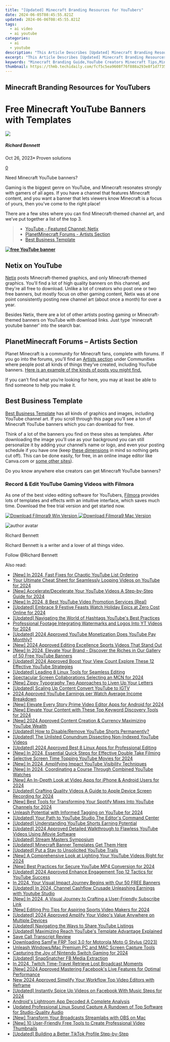 ```yaml
---
title: "[Updated] Minecraft Branding Resources for YouTubers"
date: 2024-06-05T08:45:55.821Z
updated: 2024-06-06T08:45:55.821Z
tags:
  - ai video
  - ai youtube
categories:
  - ai
  - youtube
description: "This Article Describes [Updated] Minecraft Branding Resources for YouTubers"
excerpt: "This Article Describes [Updated] Minecraft Branding Resources for YouTubers"
keywords: "Minecraft Branding Guide,YouTube Creators Minecraft Tips,Minecraft Content Ideas,Creative Minecraft Videos,Minecraft Themes for YouTubers,Minecraft Marketing Strategies,Minecraft Merchandise Designs"
thumbnail: https://thmb.techidaily.com/fcf5c5ea9608f76f888a293e8f1d7735a9ef3d7b559d6f2e28e14efe6f5fdf86.jpg
---
```


## Minecraft Branding Resources for YouTubers

# Free Minecraft YouTube Banners with Templates

![](https://images.wondershare.com/filmora/article-images/richard-bennett.jpg)

##### Richard Bennett

 Oct 26, 2023• Proven solutions

[0](#commentsBoxSeoTemplate)

Need Minecraft YouTube banners?

Gaming is the biggest genre on YouTube, and Minecraft resonates strongly with gamers of all ages. If you have a channel that features Minecraft content, and you want a banner that lets viewers know Minecraft is a focus of yours, then you’ve come to the right place!

There are a few sites where you can find Minecraft-themed channel art, and we’ve put together a list of the top 3.

> * [YouTube - Featured Channel: Netix](#netix)
> * [PlanetMinecraft Forums - Artists Section](#planetminecraft)
> * [Best Business Template](#bbt)

[**![free YouTube banner](https://images.wondershare.com/filmora/article-images/50-free-youtube-banners-banner.jpg)**](https://tools.techidaily.com/wondershare/filmora/download/)

## Netix on YouTube

[Netix](https://www.youtube.com/channel/UCLW2fOeUEhu7kBvZwlOTZ4A/featured) posts Minecraft-themed graphics, and only Minecraft-themed graphics. You'll find a lot of high quality banners on this channel, and they're all free to download. Unlike a lot of creators who post one or two free banners, but mostly focus on other gaming content, Netix was at one point consistently posting new channel art (about once a month) for over a year.

Besides Netix, there are a lot of other artists posting gaming or Minecraft-themed banners on YouTube with download links. Just type 'minecraft youtube banner' into the search bar.

## PlanetMinecraft Forums – Artists Section

Planet Minecraft is a community for Minecraft fans, complete with forums. If you go into the forums, you’ll find an [Artists section](https://www.planetminecraft.com/forums/communities/artists) under Communities where people post all kinds of things they’ve created, including YouTube banners. [Here is an example of the kinds of posts you might find.](https://www.planetminecraft.com/forums/communities/artists/minecraft-youtube-banner-templat-441572/)

If you can’t find what you’re looking for here, you may at least be able to find someone to help you make it.

## Best Business Template

[Best Business Template](https://www.soccerbbc.com/11525/minecraft-youtube-banner.html) has all kinds of graphics and images, including YouTube channel art. If you scroll through this page you’ll see a ton of Minecraft YouTube banners which you can download for free.

Think of a lot of the banners you find on these sites as templates. After downloading the image you’ll use as your background you can still personalize it by adding your channel’s name or logo, and even your posting schedule if you have one (keep [these dimensions](https://tools.techidaily.com/wondershare/filmora/download/) in mind so nothing gets cut off). This can be done easily, for free, in an online image editor like Canva.com or [some other sites](https://tools.techidaily.com/wondershare/filmora/download/)).

Do you know anywhere else creators can get Minecraft YouTube banners?

### Record & Edit YouTube Gaming Videos with Filmora

As one of the best video editing software for YouTubers, [Filmora](https://tools.techidaily.com/wondershare/filmora/download/) provides lots of templates and effects with an intuitive interface, which saves much time. Download the free trial version and get started now.

[![Download Filmora9 Win Version](https://images.wondershare.com/filmora/guide/download-btn-win.jpg) ](https://tools.techidaily.com/wondershare/filmora/download/) [![Download Filmora9 Mac Version](https://images.wondershare.com/filmora/guide/download-btn-mac.jpg) ](https://tools.techidaily.com/wondershare/filmora/download/)

![author avatar](https://images.wondershare.com/filmora/article-images/richard-bennett.jpg)

Richard Bennett

Richard Bennett is a writer and a lover of all things video.

Follow @Richard Bennett

<span class="atpl-alsoreadstyle">Also read:</span>
<div><ul>
<li><a href="https://facebook-video-footage.techidaily.com/new-in-2024-fast-fixes-for-chaotic-youtube-list-ordering/"><u>[New] In 2024, Fast Fixes for Chaotic YouTube List Ordering</u></a></li>
<li><a href="https://facebook-video-footage.techidaily.com/your-ultimate-cheat-sheet-for-seamlessly-looping-videos-on-youtube-for-2024/"><u>Your Ultimate Cheat Sheet for Seamlessly Looping Videos on YouTube for 2024</u></a></li>
<li><a href="https://facebook-video-footage.techidaily.com/new-acceleratedecelerate-your-youtube-videos-a-step-by-step-guide-for-2024/"><u>[New] Accelerate/Decelerate Your YouTube Videos  A Step-by-Step Guide for 2024</u></a></li>
<li><a href="https://facebook-video-footage.techidaily.com/new-in-2024-8-best-youtube-video-promotion-services-real/"><u>[New] In 2024, 8 Best YouTube Video Promotion Services (Real)</u></a></li>
<li><a href="https://facebook-video-footage.techidaily.com/updated-embrace-9-festive-feasts-watch-holiday-epics-at-zero-cost-online-for-2024/"><u>[Updated] Embrace 9 Festive Feasts  Watch Holiday Epics at Zero Cost Online for 2024</u></a></li>
<li><a href="https://facebook-video-footage.techidaily.com/updated-navigating-the-world-of-hashtags-youtubes-best-practices/"><u>[Updated] Navigating the World of Hashtags  YouTube's Best Practices</u></a></li>
<li><a href="https://facebook-video-footage.techidaily.com/professional-footage-integrating-watermarks-and-logos-into-yt-videos-for-2024/"><u>Professional Footage  Integrating Watermarks and Logos Into YT Videos for 2024</u></a></li>
<li><a href="https://facebook-video-footage.techidaily.com/updated-2024-approved-youtube-monetization-does-youtube-pay-monthly/"><u>[Updated] 2024 Approved  YouTube Monetization  Does YouTube Pay Monthly?</u></a></li>
<li><a href="https://facebook-video-footage.techidaily.com/new-2024-approved-editing-excellence-sports-videos-that-stand-out/"><u>[New] 2024 Approved  Editing Excellence  Sports Videos That Stand Out</u></a></li>
<li><a href="https://facebook-video-footage.techidaily.com/new-in-2024-elevate-your-brand-discover-the-riches-in-our-gallery-of-50-free-youtube-banners/"><u>[New] In 2024, Elevate Your Brand - Discover the Riches in Our Gallery of 50 Free YouTube Banners</u></a></li>
<li><a href="https://facebook-video-footage.techidaily.com/updated-2024-approved-boost-your-view-count-explore-these-12-effective-youtube-strategies/"><u>[Updated] 2024 Approved  Boost Your View Count  Explore These 12 Effective YouTube Strategies</u></a></li>
<li><a href="https://facebook-video-footage.techidaily.com/updated-leading-8-linux-tools-for-seamless-editing/"><u>[Updated] Leading 8 Linux Tools for Seamless Editing</u></a></li>
<li><a href="https://facebook-video-footage.techidaily.com/spectacular-screen-collaborations-selecting-an-mcn-for-2024/"><u>Spectacular Screen Collaborations  Selecting an MCN for 2024</u></a></li>
<li><a href="https://facebook-video-footage.techidaily.com/new-zippy-typography-two-approaches-to-liven-up-your-letters/"><u>[New] Zippy Typography  Two Approaches to Liven Up Your Letters</u></a></li>
<li><a href="https://facebook-video-footage.techidaily.com/updated-scaling-up-content-convert-youtube-to-igtv/"><u>[Updated] Scaling Up Content  Convert YouTube to IGTV</u></a></li>
<li><a href="https://facebook-video-footage.techidaily.com/2024-approved-youtube-earnings-per-watch-average-income-breakdown/"><u>2024 Approved  YouTube Earnings per Watch  Average Income Breakdown</u></a></li>
<li><a href="https://facebook-video-footage.techidaily.com/new-elevate-every-story-prime-video-editor-apps-for-android-for-2024/"><u>[New] Elevate Every Story  Prime Video Editor Apps for Android for 2024</u></a></li>
<li><a href="https://facebook-video-footage.techidaily.com/new-elevate-your-content-with-these-top-keyword-discovery-tools-for-2024/"><u>[New] Elevate Your Content with These Top Keyword Discovery Tools for 2024</u></a></li>
<li><a href="https://facebook-video-footage.techidaily.com/new-2024-approved-content-creation-and-currency-maximizing-youtube-wealth/"><u>[New] 2024 Approved  Content Creation & Currency  Maximizing YouTube Wealth</u></a></li>
<li><a href="https://facebook-video-footage.techidaily.com/updated-how-to-disableremove-youtube-shorts-permanently/"><u>[Updated] How to Disable/Remove YouTube Shorts Permanently?</u></a></li>
<li><a href="https://facebook-video-footage.techidaily.com/updated-the-unlisted-conundrum-dissecting-non-indexed-youtube-videos/"><u>[Updated] The Unlisted Conundrum  Dissecting Non-Indexed YouTube Videos</u></a></li>
<li><a href="https://facebook-video-footage.techidaily.com/updated-2024-approved-best-8-linux-apps-for-professional-editing/"><u>[Updated] 2024 Approved  Best 8 Linux Apps for Professional Editing</u></a></li>
<li><a href="https://facebook-video-footage.techidaily.com/new-in-2024-essential-quick-steps-for-effective-double-take-filming/"><u>[New] In 2024, Essential Quick Steps for Effective Double Take Filming</u></a></li>
<li><a href="https://facebook-video-footage.techidaily.com/selective-screen-time-topping-youtube-movies-for-2024/"><u>Selective Screen Time  Topping YouTube Movies for 2024</u></a></li>
<li><a href="https://facebook-video-footage.techidaily.com/new-in-2024-amplifying-impact-youtube-visibility-techniques/"><u>[New] In 2024, Amplifying Impact  YouTube Visibility Techniques</u></a></li>
<li><a href="https://facebook-video-footage.techidaily.com/new-in-2024-coordinating-a-course-through-combined-youtube-watches/"><u>[New] In 2024, Coordinating a Course Through Combined YouTube Watches</u></a></li>
<li><a href="https://facebook-video-footage.techidaily.com/new-an-in-depth-look-at-video-apps-for-iphone-and-android-users-for-2024/"><u>[New] An In-Depth Look at Video Apps for iPhone & Android Users for 2024</u></a></li>
<li><a href="https://facebook-video-footage.techidaily.com/updated-crafting-quality-videos-a-guide-to-apple-device-screen-recording-for-2024/"><u>[Updated] Crafting Quality Videos  A Guide to Apple Device Screen Recording for 2024</u></a></li>
<li><a href="https://facebook-video-footage.techidaily.com/new-best-tools-for-transforming-your-spotify-mixes-into-youtube-channels-for-2024/"><u>[New] Best Tools for Transforming Your Spotify Mixes Into YouTube Channels for 2024</u></a></li>
<li><a href="https://facebook-video-footage.techidaily.com/unleash-potential-with-informed-tagging-on-youtube-for-2024/"><u>Unleash Potential with Informed Tagging on YouTube for 2024</u></a></li>
<li><a href="https://facebook-video-footage.techidaily.com/updated-your-path-to-youtube-studio-the-editors-command-center/"><u>[Updated] Your Path to YouTube Studio  The Editor's Command Center</u></a></li>
<li><a href="https://facebook-video-footage.techidaily.com/updated-understanding-youtube-shorts-earning-potential/"><u>[Updated] Understanding YouTube Shorts Earning Potential</u></a></li>
<li><a href="https://facebook-video-footage.techidaily.com/updated-2024-approved-detailed-walkthrough-to-flawless-youtube-videos-using-imovie-software/"><u>[Updated] 2024 Approved  Detailed Walkthrough to Flawless YouTube Videos Using iMovie Software</u></a></li>
<li><a href="https://facebook-video-footage.techidaily.com/updated-stream-masters-symposium/"><u>[Updated] Stream Masters Symposium</u></a></li>
<li><a href="https://facebook-video-footage.techidaily.com/updated-minecraft-banner-templates-get-them-here/"><u>[Updated] Minecraft Banner Templates  Get Them Here</u></a></li>
<li><a href="https://facebook-video-footage.techidaily.com/updated-put-a-stay-to-unsolicited-youtube-trails/"><u>[Updated] Put a Stay to Unsolicited YouTube Trails</u></a></li>
<li><a href="https://facebook-video-footage.techidaily.com/new-a-comprehensive-look-at-lighting-your-youtube-videos-right-for-2024/"><u>[New] A Comprehensive Look at Lighting Your YouTube Videos Right for 2024</u></a></li>
<li><a href="https://facebook-video-footage.techidaily.com/new-best-practices-for-secure-youtube-mp4-conversion-for-2024/"><u>[New] Best Practices for Secure YouTube MP4 Conversion for 2024</u></a></li>
<li><a href="https://facebook-video-footage.techidaily.com/updated-2024-approved-enhance-engagement-top-12-tactics-for-youtube-success/"><u>[Updated] 2024 Approved  Enhance Engagement  Top 12 Tactics for YouTube Success</u></a></li>
<li><a href="https://facebook-video-footage.techidaily.com/in-2024-your-visual-impact-journey-begins-with-our-50-free-banners/"><u>In 2024, Your Visual Impact Journey Begins with Our 50 FREE Banners</u></a></li>
<li><a href="https://facebook-video-footage.techidaily.com/updated-in-2024-channel-cashflow-crusade-unleashing-earnings-with-youtube-studio/"><u>[Updated] In 2024, Channel Cashflow Crusade  Unleashing Earnings with Youtube Studio</u></a></li>
<li><a href="https://facebook-video-footage.techidaily.com/new-in-2024-a-visual-journey-to-crafting-a-user-friendly-subscribe-link/"><u>[New] In 2024, A Visual Journey to Crafting a User-Friendly Subscribe Link</u></a></li>
<li><a href="https://facebook-video-footage.techidaily.com/new-editing-pro-tips-for-aspiring-sports-video-makers-for-2024/"><u>[New] Editing Pro Tips for Aspiring Sports Video Makers for 2024</u></a></li>
<li><a href="https://facebook-video-footage.techidaily.com/updated-2024-approved-amplify-your-videos-value-anywhere-on-multiple-devices/"><u>[Updated] 2024 Approved  Amplify Your Video's Value Anywhere on Multiple Devices</u></a></li>
<li><a href="https://facebook-video-footage.techidaily.com/updated-navigating-the-ways-to-share-youtube-listings/"><u>[Updated] Navigating the Ways to Share YouTube Listings</u></a></li>
<li><a href="https://facebook-video-footage.techidaily.com/updated-maximizing-reach-youtubes-template-advantage-explained/"><u>[Updated] Maximizing Reach  YouTube's Template Advantage Explained</u></a></li>
<li><a href="https://on-screen-recording.techidaily.com/save-call-transcript-review/"><u>Save Call Transcript Review</u></a></li>
<li><a href="https://android-unlock.techidaily.com/downloading-samfw-frp-tool-30-for-motorola-moto-g-stylus-2023-by-drfone-android/"><u>Downloading SamFw FRP Tool 3.0 for Motorola Moto G Stylus (2023)</u></a></li>
<li><a href="https://remote-screen-capture.techidaily.com/unleash-windowsmac-premium-pc-and-mac-screen-capture-tools/"><u>Unleash Windows/Mac  Premium PC and MAC Screen Capture Tools</u></a></li>
<li><a href="https://screen-mirroring-recording.techidaily.com/capturing-the-joy-of-nintendo-switch-gaming-for-2024/"><u>Capturing the Joy of Nintendo Switch Gaming for 2024</u></a></li>
<li><a href="https://facebook-videos.techidaily.com/updated-snapsnatcher-fb-media-extraction/"><u>[Updated] SnapSnatcher  FB Media Extraction</u></a></li>
<li><a href="https://some-guidance.techidaily.com/in-2024-twitch-time-travel-retrieve-lost-broadcast-moments/"><u>In 2024, Twitch Time-Travel  Retrieve Lost Broadcast Moments</u></a></li>
<li><a href="https://facebook-clips.techidaily.com/new-2024-approved-mastering-facebooks-live-features-for-optimal-performance/"><u>[New] 2024 Approved  Mastering Facebook's Live Features for Optimal Performance</u></a></li>
<li><a href="https://video-creation-software.techidaily.com/new-2024-approved-simplify-your-workflow-top-video-editors-with-reframe/"><u>New 2024 Approved Simplify Your Workflow Top Video Editors with Reframe</u></a></li>
<li><a href="https://facebook-video-recording.techidaily.com/updated-instantly-spice-up-videos-on-facebook-with-music-steps-for-2024/"><u>[Updated] Instantly Spice Up Videos on Facebook With Music Steps for 2024</u></a></li>
<li><a href="https://extra-lessons.techidaily.com/androids-lightroom-app-decoded-a-complete-analysis/"><u>Android's Lightroom App Decoded  A Complete Analysis</u></a></li>
<li><a href="https://voice-adjusting.techidaily.com/updated-professional-linux-sound-capture-a-rundown-of-top-software-for-studio-quality-audio/"><u>Updated Professional Linux Sound Capture A Rundown of Top Software for Studio-Quality Audio</u></a></li>
<li><a href="https://some-tips.techidaily.com/new-transform-your-broadcasts-streamlabs-with-obs-on-mac/"><u>[New] Transform Your Broadcasts  Streamlabs with OBS on Mac</u></a></li>
<li><a href="https://youtube-video-recordings.techidaily.com/new-10-user-friendly-free-tools-to-create-professional-video-thumbnails/"><u>[New] 10 User-Friendly Free Tools to Create Professional Video Thumbnails</u></a></li>
<li><a href="https://tiktok-video-recordings.techidaily.com/updated-building-a-better-tiktok-profile-step-by-step/"><u>[Updated] Building a Better TikTok Profile Step-by-Step</u></a></li>
</ul></div>

<ins class="adsbygoogle"
      style="display:block"
      data-ad-client="ca-pub-7571918770474297"
      data-ad-slot="8358498916"
      data-ad-format="auto"
      data-full-width-responsive="true"></ins>